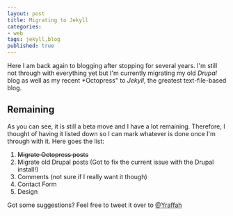 ```yaml
---
layout: post
title: Migrating to Jekyll
categories:
- web
tags: jekyll,blog
published: true
---
```


Here I am back again to blogging after stopping for several years. I'm still not through with everything yet but I'm currently migrating my old *Drupal* blog as well as my recent *Octopress" to *Jekyll*, the greatest text-file-based blog.

## Remaining
As you can see, it is still a beta move and I have a lot remaining. Therefore, I thought of having it listed down so I can mark whatever is done once I'm through with it. Here goes the list:

1. ~~Migrate Octopress posts~~
2. Migrate old Drupal posts (Got to fix the current issue with the Drupal install!)
3. Comments (not sure if I really want it though)
4. Contact Form
5. Design

Got some suggestions? Feel free to tweet it over to [@Yraffah](http://twitter.com/yraffah "Yousef Raffa")